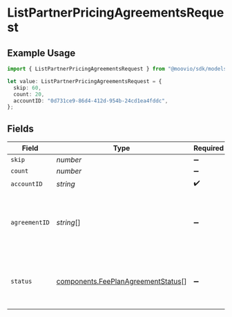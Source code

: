 # ListPartnerPricingAgreementsRequest

## Example Usage

```typescript
import { ListPartnerPricingAgreementsRequest } from "@moovio/sdk/models/operations";

let value: ListPartnerPricingAgreementsRequest = {
  skip: 60,
  count: 20,
  accountID: "0d731ce9-86d4-412d-954b-24cd1ea4fddc",
};
```

## Fields

| Field                                                                                    | Type                                                                                     | Required                                                                                 | Description                                                                              | Example                                                                                  |
| ---------------------------------------------------------------------------------------- | ---------------------------------------------------------------------------------------- | ---------------------------------------------------------------------------------------- | ---------------------------------------------------------------------------------------- | ---------------------------------------------------------------------------------------- |
| `skip`                                                                                   | *number*                                                                                 | :heavy_minus_sign:                                                                       | N/A                                                                                      | 60                                                                                       |
| `count`                                                                                  | *number*                                                                                 | :heavy_minus_sign:                                                                       | N/A                                                                                      | 20                                                                                       |
| `accountID`                                                                              | *string*                                                                                 | :heavy_check_mark:                                                                       | N/A                                                                                      |                                                                                          |
| `agreementID`                                                                            | *string*[]                                                                               | :heavy_minus_sign:                                                                       | A comma-separated list of agreement IDs to filter the results by.                        |                                                                                          |
| `status`                                                                                 | [components.FeePlanAgreementStatus](../../models/components/feeplanagreementstatus.md)[] | :heavy_minus_sign:                                                                       | A comma-separated list of statuses to filter the results by.                             |                                                                                          |